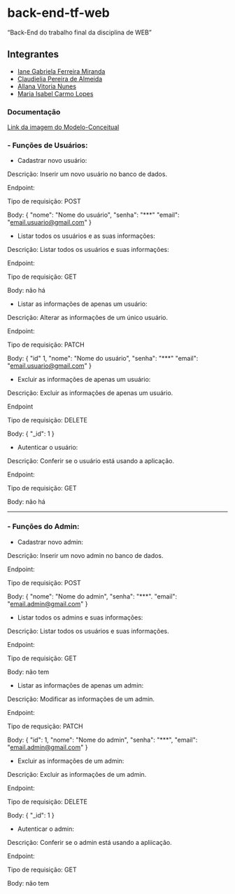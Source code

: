 # back-end-tf-web
“Back-End do trabalho final da disciplina de WEB”

## Integrantes 

- [Iane Gabriela Ferreira Miranda](https://github.com/ianemiranda)
- [Claudielia Pereira de Almeida](https://github.com/cpa9almeida)
- [Allana Vitoria Nunes]()
- [Maria Isabel Carmo Lopes](https://github.com/izinhah)


### Documentação
[Link da imagem do Modelo-Conceitual]()

### - Funções de Usuários:
 
 - Cadastrar novo usuário:

 Descrição: Inserir um novo usuário no banco de dados.

 Endpoint: 

 Tipo de requisição: POST

 Body:
 {
  "nome": "Nome do usuário",
  "senha": "***"
  "email": "email.usuario@gmail.com"
 }

 - Listar todos os usuários e as suas informações:

 Descrição: Listar todos os usuários e suas informações:

 Endpoint:

 Tipo de requisição: GET

 Body: não há

 - Listar as informações de apenas um usuário:

 Descrição: Alterar as informações de um único usuário.

 Endpoint:

 Tipo de requisição: PATCH

 Body:
 {
    "id" 1,
    "nome": "Nome do usuário",
    "senha": "***"
    "email": "email.usuario@gmail.com"
 }

 - Excluir as informações de apenas um usuário:

 Descrição: Excluir as informações de apenas um usuário.

 Endpoint

 Tipo de requisição: DELETE

 Body:
 {
    "_id": 1
 }

 - Autenticar o usuário: 

 Descrição: Conferir se o usuário está usando a aplicação.

 Endpoint: 

Tipo de requisição: GET

Body: não há

------

### - Funções do Admin:

- Cadastrar novo admin:

Descrição: Inserir um novo admin no banco de dados.

Endpoint:

Tipo de requisição: POST

Body:
{
    "nome": "Nome do admin",
    "senha": "***".
    "email": "email.admin@gmail.com"
}


- Listar todos os admins e suas informações:

Descrição: Listar todos os usuários e suas informações.

Endpoint:

Tipo de requisição: GET

Body: não tem

- Listar as informações de apenas um admin:

Descrição: Modificar as informações de um admin.

Endpoint:

Tipo de requsição: PATCH

Body:
{
    "id": 1,
    "nome": "Nome do admin",
    "senha": "***",
    "email": "email.admin@gmail.com"
}

- Excluir as informações de um admin:

Descrição: Excluir as informações de um admin.

Endpoint:

Tipo de requisição: DELETE

Body:
{
  "_id": 1
}

- Autenticar o admin:

Descrição: Conferir se o admin está usando a apliicação.

Endpoint:

Tipo de requisição: GET

Body: não tem

